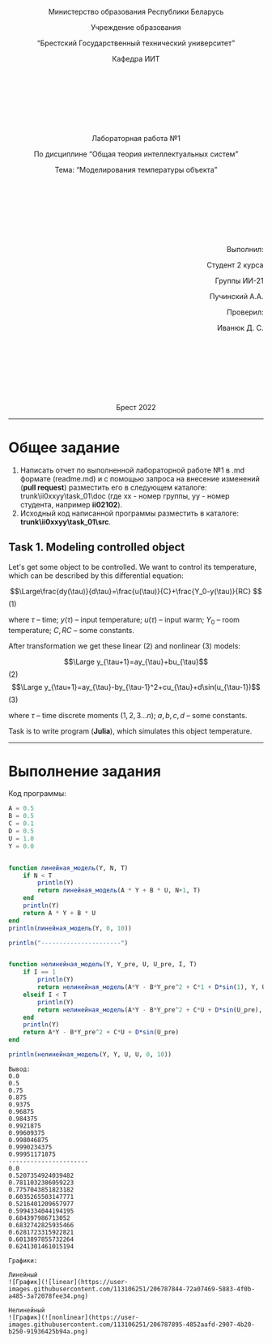 <p style="text-align: center;">Министерство образования Республики Беларусь</p>
<p style="text-align: center;">Учреждение образования</p>
<p style="text-align: center;">“Брестский Государственный технический университет”</p>
<p style="text-align: center;">Кафедра ИИТ</p>
<div style="margin-bottom: 10em;"></div>
<p style="text-align: center;">Лабораторная работа №1</p>
<p style="text-align: center;">По дисциплине “Общая теория интеллектуальных систем”</p>
<p style="text-align: center;">Тема: “Моделирования температуры объекта”</p>
<div style="margin-bottom: 10em;"></div>
<p style="text-align: right;">Выполнил:</p>
<p style="text-align: right;">Студент 2 курса</p>
<p style="text-align: right;">Группы ИИ-21</p>
<p style="text-align: right;">Пучинский А.А.</p>
<p style="text-align: right;">Проверил:</p>
<p style="text-align: right;">Иванюк Д. С.</p>
<div style="margin-bottom: 10em;"></div>
<p style="text-align: center;">Брест 2022</p>

---

# Общее задание #
1. Написать отчет по выполненной лабораторной работе №1 в .md формате (readme.md) и с помощью запроса на внесение изменений (**pull request**) разместить его в следующем каталоге: trunk\ii0xxyy\task_01\doc (где xx - номер группы, yy - номер студента, например **ii02102**).
2. Исходный код написанной программы разместить в каталоге: **trunk\ii0xxyy\task_01\src**.

## Task 1. Modeling controlled object ##
Let's get some object to be controlled. We want to control its temperature, which can be described by this differential equation:

$$\Large\frac{dy(\tau)}{d\tau}=\frac{u(\tau)}{C}+\frac{Y_0-y(\tau)}{RC} $$ (1)

where $\tau$ – time; $y(\tau)$ – input temperature; $u(\tau)$ – input warm; $Y_0$ – room temperature; $C,RC$ – some constants.

After transformation we get these linear (2) and nonlinear (3) models:

$$\Large y_{\tau+1}=ay_{\tau}+bu_{\tau}$$ (2)
$$\Large y_{\tau+1}=ay_{\tau}-by_{\tau-1}^2+cu_{\tau}+d\sin(u_{\tau-1})$$ (3)

where $\tau$ – time discrete moments ($1,2,3{\dots}n$); $a,b,c,d$ – some constants.

Task is to write program (**Julia**), which simulates this object temperature.

---

# Выполнение задания #

Код программы:
```julia
A = 0.5
B = 0.5
C = 0.1
D = 0.5
U = 1.0
Y = 0.0


function линейная_модель(Y, N, T)
    if N < T
        println(Y)
        return линейная_модель(A * Y + B * U, N+1, T)
    end
    println(Y)
    return A * Y + B * U
end
println(линейная_модель(Y, 0, 10))

println("----------------------")


function нелинейная_модель(Y, Y_pre, U, U_pre, I, T)
    if I == 1
        println(Y)
        return нелинейная_модель(A*Y - B*Y_pre^2 + C*1 + D*sin(1), Y, U, U, I + 1, T)
    elseif I < T
        println(Y)
        return нелинейная_модель(A*Y - B*Y_pre^2 + C*U + D*sin(U_pre), Y, U, U, I + 1, T)
    end
    println(Y)
    return A*Y - B*Y_pre^2 + C*U + D*sin(U_pre)
end

println(нелинейная_модель(Y, Y, U, U, 0, 10))
```
    Вывод:
    0.0
    0.5
    0.75
    0.875
    0.9375
    0.96875
    0.984375
    0.9921875
    0.99609375
    0.998046875
    0.9990234375
    0.99951171875
    ----------------------
    0.0
    0.5207354924039482
    0.7811032386059223
    0.7757043851823182
    0.6035265503147771
    0.5216401209657977
    0.5994334044194195
    0.684397986713052
    0.6832742825935466
    0.6281723315922821
    0.6013897855732264
    0.6241301461015194

    Графики:

    Линейный
    ![График](![linear](https://user-images.githubusercontent.com/113106251/206787844-72a07469-5883-4f0b-a485-3a72078fee34.png)

    Нелинейный
    ![График](![nonlinear](https://user-images.githubusercontent.com/113106251/206787895-4852aafd-2907-4b20-b250-91936425b94a.png)
